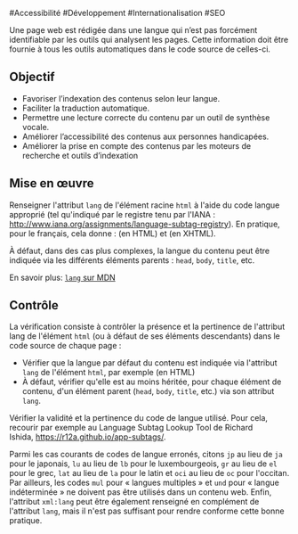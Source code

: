 
#Accessibilité #Développement #Internationalisation #SEO

Une page web est rédigée dans une langue qui n’est pas forcément identifiable par les outils qui analysent les pages. Cette information doit être fournie à tous les outils automatiques dans le code source de celles-ci.


## Objectif

* Favoriser l’indexation des contenus selon leur langue.
* Faciliter la traduction automatique.
* Permettre une lecture correcte du contenu par un outil de synthèse vocale.
* Améliorer l’accessibilité des contenus aux personnes handicapées.
* Améliorer la prise en compte des contenus par les moteurs de recherche et outils d’indexation

## Mise en œuvre

Renseigner l'attribut `lang` de l'élément racine `html` à l'aide du code langue approprié (tel qu'indiqué par le registre tenu par l'IANA : <http://www.iana.org/assignments/language-subtag-registry>). En pratique, pour le français, cela donne : <html lang="fr"> (en HTML) et <html lang="fr" xml:lang="fr"> (en XHTML).

À défaut, dans des cas plus complexes, la langue du contenu peut être indiquée via les différents éléments parents : `head`, `body`, `title`, etc.

En savoir plus: [`lang` sur MDN](https://developer.mozilla.org/fr/docs/Web/HTML/Attributs_universels/lang)

## Contrôle

La vérification consiste à contrôler la présence et la pertinence de l'attribut lang de l'élément `html` (ou à défaut de ses éléments descendants) dans le code source de chaque page :

* Vérifier que la langue par défaut du contenu est indiquée via l'attribut `lang` de l'élément `html`, par exemple <html lang="fr"> (en HTML)
* À défaut, vérifier qu'elle est au moins héritée, pour chaque élément de contenu, d'un élément parent (`head`, `body`, `title`, etc.) via son attribut `lang`.

Vérifier la validité et la pertinence du code de langue utilisé. Pour cela, recourir par exemple au Language Subtag Lookup Tool de Richard Ishida, <https://r12a.github.io/app-subtags/>.

Parmi les cas courants de codes de langue erronés, citons `jp` au lieu de `ja` pour le japonais, `lu` au lieu de `lb` pour le luxembourgeois, `gr` au lieu de `el` pour le grec, `lat` au lieu de `la` pour le latin et `oci` au lieu de `oc` pour l'occitan. Par ailleurs, les codes `mul` pour « langues multiples » et `und` pour « langue indéterminée » ne doivent pas être utilisés dans un contenu web. Enfin, l'attribut `xml:lang` peut être également renseigné en complément de l'attribut `lang`, mais il n'est pas suffisant pour rendre conforme cette bonne pratique.

